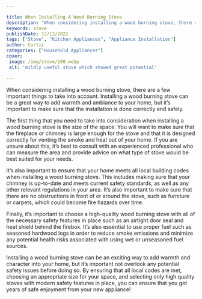 ```yaml
---

title: When Installing A Wood Burning Stove
description: "When considering installing a wood burning stove, there are a few important things to take into account. Installing a wood burning...take a moment to check it out "
keywords: stove
publishDate: 12/12/2022
tags: ["Stove", "Kitchen Appliances", "Appliance Installation"]
author: Curtis
categories: ["Household Appliances"]
cover: 
 image: /img/stove/208.webp
 alt: 'mildly useful stove which showed great potential'

---
```


When considering installing a wood burning stove, there are a few important things to take into account. Installing a wood burning stove can be a great way to add warmth and ambiance to your home, but it’s important to make sure that the installation is done correctly and safely. 

The first thing that you need to take into consideration when installing a wood burning stove is the size of the space. You will want to make sure that the fireplace or chimney is large enough for the stove and that it is designed correctly for venting the smoke and heat out of your home. If you are unsure about this, it’s best to consult with an experienced professional who can measure the area and provide advice on what type of stove would be best suited for your needs. 

It’s also important to ensure that your home meets all local building codes when installing a wood burning stove. This includes making sure that your chimney is up-to-date and meets current safety standards, as well as any other relevant regulations in your area. It’s also important to make sure that there are no obstructions in front of or around the stove, such as furniture or carpets, which could become fire hazards over time. 

Finally, it’s important to choose a high-quality wood burning stove with all of the necessary safety features in place such as an airtight door seal and heat shield behind the firebox. It’s also essential to use proper fuel such as seasoned hardwood logs in order to reduce smoke emissions and minimize any potential health risks associated with using wet or unseasoned fuel sources. 

Installing a wood burning stove can be an exciting way to add warmth and character into your home, but it’s important not overlook any potential safety issues before doing so. By ensuring that all local codes are met, choosing an appropriate size for your space, and selecting only high quality stoves with modern safety features in place, you can ensure that you get years of safe enjoyment from your new appliance!
